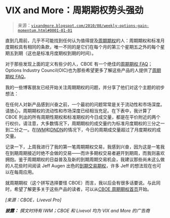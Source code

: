 <!--yml

类别：未分类

日期：2024-05-18 17:05:11

-->

# VIX and More：周期期权势头强劲

> 来源：[`vixandmore.blogspot.com/2010/08/weekly-options-gain-momentum.html#0001-01-01`](http://vixandmore.blogspot.com/2010/08/weekly-options-gain-momentum.html#0001-01-01)

直到几周前，几乎不可能找到任何认为值得提及[周期期权](http://vixandmore.blogspot.com/search/label/weekly)的人：周期期权和标准月度期权具有相同的条款，唯一不同的是它们在每个月的第三个星期五之外的每个星期五到期（这也是标准月度期权到期的时间）。

对于那些发现上面的定义有些少的人，CBOE 有一个绝佳的[周期期权 FAQ](http://www.cboe.com/micro/weeklys/questions.aspx)；Options Industry Council(OIC)也为那些希望更多了解这些产品的人提供了[周期期权 FAQ](http://www.optionseducation.org/help/faq/weekly_options.jsp)。

我的一些博客朋友已经开始关注周期期权的问题，并分享了他们对这个主题的初步想法：

在任何人对新产品感到兴奋之前，一个最初的问题常常是关于流动性和市场深度。请放心，周期期权的流动性和市场深度已经相当充足。在下表中，我计算了 CBOE 列出的所有周期性期权和标准期权的今日成交量，都是在平价附近的两个行权价。请注意，大多数情况下，周期期权的成交量约为标准月度期权的三分之一到二分之一。在[IWM](http://vixandmore.blogspot.com/search/label/IWM)和[DNDN](http://vixandmore.blogspot.com/search/label/DNDN)的情况下，今日的周期成交量超过了月度期权的成交量。

记录一下，上周我进行了我的第一笔周期期权交易，我感到兴奋，因为这是一笔我在到期周期接近时绝不会做的交易——而许多期权交易者避开到期周，而我则喜欢拥抱。鉴于周期期权的日益普及及新的到期周期交易机会，我建议那些尚未这么做的人花些时间阅读 Jeff Augen 出色的[到期交易期权](http://www.amazon.com/Trading-Options-Expiration-Strategies-Winning/dp/0135058724)，许多 Jeff 的想法现在也可以在每周应用。

就周期期权（这个拼写选择要怪 CBOE）而言，我以后会有很多话要说。与此同时，希望了解更多关于这些产品的读者，可以从[CBOE 周期期权首页](http://www.cboe.com/micro/weeklys/introduction.aspx)开始。

*[来源：CBOE，Livevol Pro]*

***披露：*** *撰文时持有 IWM；CBOE 和 Livevol 均为 VIX and More 的广告商*
